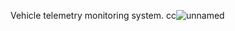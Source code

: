 Vehicle telemetry monitoring system.
cc![unnamed](https://github.com/user-attachments/assets/aced98ea-2459-4b33-bafe-0e5d71fc3989)
